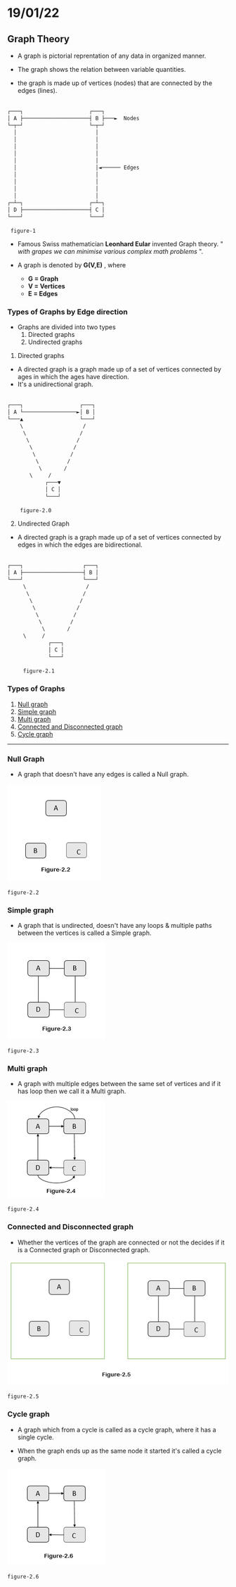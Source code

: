 # 19/01/22

## Graph Theory

+ A graph is pictorial reprentation of any data in organized manner.

+ The graph shows the relation between variable quantities.

+ the graph is made up of vertices (nodes) that are connected by the edges (lines).

```

┌───┐                     ┌───┐
│ A ├─────────────────────┤ B ├───►  Nodes
└─┬─┘                     └─┬─┘
  │                         │
  │                         │
  │                         │
  │                         │
  │                         │
  │                         │◄────── Edges
  │                         │
  │                         │
  │                         │
  │                         │
┌─┴─┐                     ┌─┴─┐
│ D ├─────────────────────┤ C │
└───┘                     └───┘
 
 figure-1
```

+ Famous Swiss mathematician **Leonhard Eular** invented Graph theory. " *with grapes we can minimise various complex math problems* ".

+ A graph is denoted by **G(V,E)** , where
  + **G = Graph**
  + **V = Vertices**
  + **E = Edges**

### Types of Graphs by Edge direction

+ Graphs are divided into two types
  1. Directed graphs
  2. Undirected graphs

1. Directed graphs

+ A directed graph is a graph made up of a set of vertices connected by ages in which the ages have direction.
+ It's a unidirectional graph.

```

┌───┐                  ┌───┐
│ A └─────────────────►│ B │
└───▲                  └───┘
    \                   /
     \                 /
      \               /
       \             /
        \           /
         \         /
          \       /
       \     /
            ┌───▼
            │ C │
            └───┘

    figure-2.0
```

2. Undirected Graph

+ A directed graph is a graph made up of a set of vertices connected by edges in which the edges are bidirectional.

```

┌───┐                   ┌───┐
│ A ├───────────────────┤ B │
└───┘                   └───┘
     \                   /
      \                 /
       \               /
        \             /
         \           /
          \         /
           \       /
     \     /
             ┌───┐
             │ C │
             └───┘

     figure-2.1
```

### Types of Graphs

1. [Null graph](#null-graph)
2. [Simple graph](#simple-graph)
3. [Multi graph](#multi-graph)
4. [Connected and Disconnected graph](#connected-and-disconnected-graph)
5. [Cycle graph](#cycle-graph)

---

### Null Graph

+ A graph that doesn't have any edges is called a Null graph.

![figure 2.2](./img/fig-2.2.png)

```
figure-2.2
```

### Simple graph

+ A graph that is undirected, doesn't have any loops & multiple paths between the vertices is called a Simple graph.

![figure 2.3](./img/fig-2.3.png)

```
figure-2.3
```

### Multi graph

+ A graph with multiple edges between the same set of vertices and if it has loop then we call it a Multi graph.

![figure 2.4](./img/fig-2.4.png)

```
figure-2.4
```

### Connected and Disconnected graph

+ Whether the vertices of the graph are connected or not the decides if it is a Connected graph or Disconnected graph.

![figure 2.5](./img/fig-2.5.png)

```
figure-2.5
```

### Cycle graph

+ A graph which from a cycle is called as a cycle graph, where it has a single cycle.

+ When the graph ends up as the same node it started it's called a cycle graph.

![figure 2.6](./img/fig-2.6.png)

```
figure-2.6
```

[Null graph]:[ng]